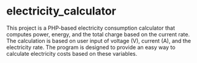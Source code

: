 # electricity_calculator
This project is a PHP-based electricity consumption calculator that computes power, energy, and the total charge based on the current rate. The calculation is based on user input of voltage (V), current (A), and the electricity rate. The program is designed to provide an easy way to calculate electricity costs based on these variables.
